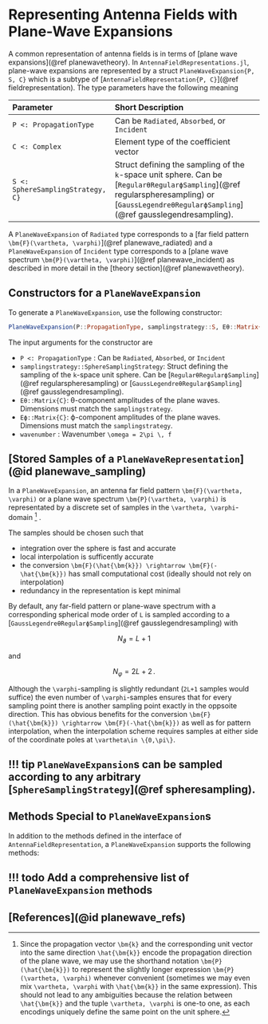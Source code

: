 # Representing Antenna Fields with Plane-Wave Expansions

A common representation of antenna fields is in terms of [plane wave expansions](@ref planewavetheory).
In `AntennaFieldRepresentations.jl`, plane-wave expansions are represented by a struct `PlaneWaveExpansion{P, S, C}` which is a subtype of [`AntennaFieldRepresentation{P, C}`](@ref fieldrepresentation).
The type parameters have the following meaning

| Parameter                                 | Short Description                                                |
| :---------------------------------------- | :--------------------------------------------------------------- |
| `P <: PropagationType`                    | Can be `Radiated`, `Absorbed`, or `Incident`                     |
| `C <: Complex`                            | Element type of the coefficient vector                           |
| `S <: SphereSamplingStrategy, C}`         | Struct defining the sampling of the ``k``-space unit sphere. Can be [`RegularθRegularϕSampling`](@ref regularspheresampling) or [`GaussLegendreθRegularϕSampling`](@ref gausslegendresampling).|

A `PlaneWaveExpansion` of `Radiated` type corresponds to a [far field pattern ``\bm{F}(\vartheta, \varphi)``](@ref planewave_radiated) and a `PlaneWaveExpansion` of `Incident` type corresponds to a [plane wave spectrum ``\bm{P}(\vartheta, \varphi)``](@ref planewave_incident) as described in more detail in the [theory section](@ref planewavetheory).

## Constructors for a `PlaneWaveExpansion`
To generate a `PlaneWaveExpansion`, use the following constructor:
```julia
PlaneWaveExpansion(P::PropagationType, samplingstrategy::S, Eθ::Matrix{C}, Eϕ::Matrix{C}, wavenumber::Number) where{S <: SphereSamplingStrategy, C}
```
The input arguments for the constructor are

- `P <: PropagationType` : Can be `Radiated`, `Absorbed`, or `Incident`
- `samplingstrategy::SphereSamplingStrategy`: Struct defining the sampling of the ``k``-space unit sphere. Can be [`RegularθRegularϕSampling`](@ref regularspheresampling) or [`GaussLegendreθRegularϕSampling`](@ref gausslegendresampling).
- `Eθ::Matrix{C}`: θ-component amplitudes of the plane waves. Dimensions must match the `samplingstrategy`.
- `Eϕ::Matrix{C}`: ϕ-component amplitudes of the plane waves. Dimensions must match the `samplingstrategy`.
- `wavenumber` : Wavenumber ``\omega = 2\pi \, f``

## [Stored Samples of a `PlaneWaveRepresentation`](@id planewave_sampling)

In a `PlaneWaveExpansion`, an antenna far field pattern ``\bm{F}(\vartheta, \varphi)`` or a plane wave spectrum ``\bm{P}(\vartheta, \varphi)`` is representated by a discrete set of samples in the ``\vartheta, \varphi``-domain [^1] . 

The samples should be chosen such that
- integration over the sphere is fast and accurate
- local interpolation is sufficently accurate
- the conversion  ``\bm{F}(\hat{\bm{k}}) \rightarrow \bm{F}(-\hat{\bm{k}})`` has small computational cost (ideally should not rely on interpolation)
- redundancy in the representation is kept minimal

By default, any far-field pattern or plane-wave spectrum with a corresponding spherical mode order of ``L`` is sampled according to a [`GaussLegendreθRegularϕSampling`](@ref gausslegendresampling)
with
```math
N_\vartheta=L+1
```
and
```math
N_\varphi=2L+2 \,.
```
Although the ``\varphi``-sampling is slightly redundant (``2L+1`` samples would suffice) the even number of  ``\varphi``-samples ensures that for every sampling point there is another sampling point exactly in the oppsoite direction. This has obvious benefits for the conversion  ``\bm{F}(\hat{\bm{k}}) \rightarrow \bm{F}(-\hat{\bm{k}})`` as well as for pattern interpolation, when the interpolation scheme requires samples at either side of the coordinate poles at ``\vartheta\in \{0,\pi\}``.

!!! tip
    `PlaneWaveExpansion`s can be sampled according to any arbitrary [`SphereSamplingStrategy`](@ref spheresampling).
 ---


## Methods Special to `PlaneWaveExpansion`s
In addition to the methods defined in the interface of `AntennaFieldRepresentation`, a `PlaneWaveExpansion` supports the following methods:

!!! todo
    Add a comprehensive list of `PlaneWaveExpansion` methods
---

## [References](@id planewave_refs)
[^1]: Since the propagation vector ``\bm{k}`` and the corresponding unit vector into the same direction ``\hat{\bm{k}}`` encode the propagation direction of the plane wave, we may use the shorthand notation ``\bm{P}(\hat{\bm{k}})`` to represent the slightly longer expression ``\bm{P}(\vartheta, \varphi)`` whenever convenient (sometimes we may even mix ``\vartheta, \varphi`` with ``\hat{\bm{k}}`` in the same expression). 
This should not lead to any ambiguities because the relation between ``\hat{\bm{k}}`` and the tuple ``\vartheta, \varphi`` is one-to one, as each encodings uniquely define the same point on the unit sphere.